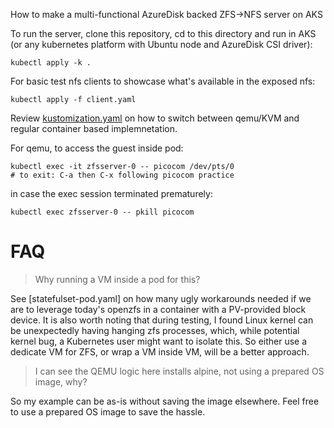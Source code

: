 How to make a multi-functional AzureDisk backed ZFS->NFS server on AKS

To run the server, clone this repository, cd to this directory and run in AKS
(or any kubernetes platform with Ubuntu node and AzureDisk CSI driver):

    kubectl apply -k .

For basic test nfs clients to showcase what's available in the exposed nfs:

    kubectl apply -f client.yaml

Review [kustomization.yaml](./kustomization.yaml) on how to switch between
qemu/KVM and regular container based implemnetation.

For qemu, to access the guest inside pod:

    kubectl exec -it zfsserver-0 -- picocom /dev/pts/0
    # to exit: C-a then C-x following picocom practice

in case the exec session terminated prematurely:

    kubectl exec zfsserver-0 -- pkill picocom

# FAQ

> Why running a VM inside a pod for this?

See [statefulset-pod.yaml] on how many ugly workarounds needed if we are to
leverage today's openzfs in a container with a PV-provided block device.
It is also worth noting that during testing, I found Linux kernel can be
unexpectedly having hanging zfs processes, which, while potential kernel bug,
a Kubernetes user might want to isolate this. So either use a dedicate VM for
ZFS, or wrap a VM inside VM, will be a better approach.

> I can see the QEMU logic here installs alpine, not using a prepared OS image,
  why?

So my example can be as-is without saving the image elsewhere.
Feel free to use a prepared OS image to save the hassle.

